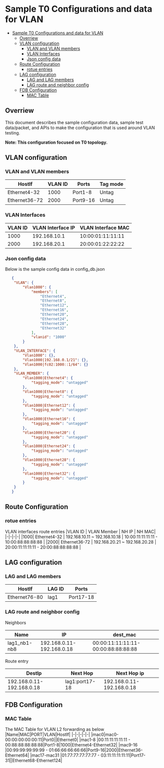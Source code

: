 # Sample T0 Configurations and data for VLAN
- [Sample T0 Configurations and data for VLAN](#sample-t0-configurations-and-data-for-vlan)
  - [Overriew](#overriew)
  - [VLAN configuration](#vlan-configuration)
    - [VLAN and VLAN members](#vlan-and-vlan-members)
    - [VLAN Interfaces](#vlan-interfaces)
    - [Json config data](#json-config-data)
  - [Route Configuration](#route-configuration)
    - [rotue entries](#rotue-entries)
  - [LAG configuration](#lag-configuration)
    - [LAG and LAG members](#lag-and-lag-members)
    - [LAG route and neighbor config](#lag-route-and-neighbor-config)
  - [FDB Configuration](#fdb-configuration)
    - [MAC Table](#mac-table)
## Overriew
This document describes the sample configuration data, sample test data/packet, and APIs to make the configuration that is used around VLAN testing.

**Note: This configuration focused on T0 topology.**

## VLAN configuration

### VLAN and VLAN members

|HostIf|VLAN ID|Ports|Tag mode|
|-|-|-|-|
|Ethernet4-32|1000|Port1-8|Untag|
|Ethernet36-72|2000|Port9-16|Untag|

### VLAN Interfaces
|VLAN ID | VLAN Interface IP | VLAN Interface MAC | 
|-|-|-|
|1000|192.168.10.1|10:00:01:11:11:11|
|2000|192.168.20.1|20:00:01:22:22:22|

### Json config data

Below is the sample config data in config_db.json

```JSON
   {
    "VLAN": {
        "Vlan1000": {            
            "members": [
                "Ethernet4",
                "Ethernet8",
                "Ethernet12",
                "Ethernet16",
                "Ethernet20",
                "Ethernet24",
                "Ethernet28",
                "Ethernet32"
            ],
            "vlanid": "1000"
        }
    },
    "VLAN_INTERFACE": {
        "Vlan1000": {},
        "Vlan1000|192.168.0.1/21": {},
        "Vlan1000|fc02:1000::1/64": {}
    },
    "VLAN_MEMBER": {
        "Vlan1000|Ethernet4": {
            "tagging_mode": "untagged"
        },
        "Vlan1000|Ethernet8": {
            "tagging_mode": "untagged"
        },
        "Vlan1000|Ethernet12": {
            "tagging_mode": "untagged"
        },
        "Vlan1000|Ethernet16": {
            "tagging_mode": "untagged"
        },
        "Vlan1000|Ethernet20": {
            "tagging_mode": "untagged"
        },
        "Vlan1000|Ethernet24": {
            "tagging_mode": "untagged"
        },
        "Vlan1000|Ethernet28": {
            "tagging_mode": "untagged"
        },
        "Vlan1000|Ethernet32": {
            "tagging_mode": "untagged"
        }
    }
   }
```


## Route Configuration

### rotue entries

VLAN interfaces route entries
|VLAN ID | VLAN Member | NH IP | NH MAC|
|-|-|-|-|
|1000| Ethernet4-32 | 192.168.10.11 ~ 192.168.10.18 | 10:00:11:11:11:11 - 10:00:88:88:88:88 |
|2000| Ethernet36-72 | 192.168.20.21 ~ 192.168.20.28 | 20:00:11:11:11:11 - 20:00:88:88:88:88 |


## LAG configuration

### LAG and LAG members

|HostIf|LAG ID|Ports|
|-|-|-|
|Ethernet76-80|lag1|Port17-18|

### LAG route and neighbor config
Neighbors

|Name|IP|dest_mac|
|-|-|-|
|lag1_nb1-nb8| 192.168.0.11-192.168.0.18| 00:00:11:11:11:11-00:00:88:88:88:88|

Route entry

|DestIp|Next Hop |Next Hop ip|
|-|-|-|
|192.168.0.11-192.168.0.18|lag1:port17-18|192.168.0.11-192.168.0.18|

## FDB Configuration
### MAC Table
The MAC Table for VLAN L2 forwarding as below
|Name|MAC|PORT|VLAN|HostIf|
|-|-|-|-|-|
|mac0|mac0-00:00:00:00:00:11|Port0||Ethernet0|
|mac1-8  |00:11:11:11:11:11 - 00:88:88:88:88:88|Port1-8|1000|Ethernet4-Ethernet32|
|mac9-16 |00:99:99:99:99:99 - 01:66:66:66:66:66|Port9-16|2000|Ethernet36-Ethernet64|
|mac17-mac31 |01:77:77:77:77:77 - 03:11:11:11:11:11|Port17-31||Ethernet68-Ethernet124|
